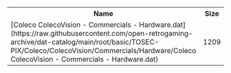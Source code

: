 <table>
<tr><th>Name</th><th>Size</th></tr>
<tr><td>[Coleco ColecoVision - Commercials - Hardware.dat](https://raw.githubusercontent.com/open-retrogaming-archive/dat-catalog/main/root/basic/TOSEC-PIX/Coleco/ColecoVision/Commercials/Hardware/Coleco ColecoVision - Commercials - Hardware.dat)</td><td>1209</td></tr>
</table>
